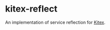 # kitex-reflect

An implementation of service reflection for [Kitex].

[Kitex]: https://github.com/cloudwego/kitex
